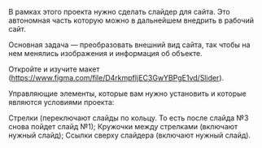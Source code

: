 В рамках этого проекта нужно сделать слайдер для сайта. Это автономная часть которую можно в дальнейшем внедрить в рабочий сайт.

Основная задача — преобразовать внешний вид сайта, так чтобы на нем менялись изображения и информация об объекте.

Откройте и изучите макет (https://www.figma.com/file/D4rkmpfIjEC3GwYBPgE1vd/Slider).

Управляющие элементы, которые вам нужно установить и которые являются условиями проекта:

Стрелки (переключают слайды по кольцу. То есть после слайда №3 снова пойдет слайд №1);
Кружочки между стрелками (включают нужный слайд);
Ссылки сверху слайдера (включают нужный слайд).